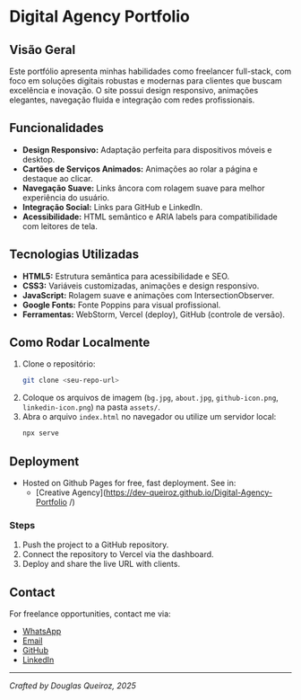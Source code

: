 # Digital Agency Portfolio

## Visão Geral

Este portfólio apresenta minhas habilidades como freelancer full-stack, com foco em soluções digitais robustas e modernas para clientes que buscam excelência e inovação. O site possui design responsivo, animações elegantes, navegação fluida e integração com redes profissionais.

## Funcionalidades

- **Design Responsivo:** Adaptação perfeita para dispositivos móveis e desktop.
- **Cartões de Serviços Animados:** Animações ao rolar a página e destaque ao clicar.
- **Navegação Suave:** Links âncora com rolagem suave para melhor experiência do usuário.
- **Integração Social:** Links para GitHub e LinkedIn.
- **Acessibilidade:** HTML semântico e ARIA labels para compatibilidade com leitores de tela.

## Tecnologias Utilizadas

- **HTML5:** Estrutura semântica para acessibilidade e SEO.
- **CSS3:** Variáveis customizadas, animações e design responsivo.
- **JavaScript:** Rolagem suave e animações com IntersectionObserver.
- **Google Fonts:** Fonte Poppins para visual profissional.
- **Ferramentas:** WebStorm, Vercel (deploy), GitHub (controle de versão).

## Como Rodar Localmente

1. Clone o repositório:
   ```sh
   git clone <seu-repo-url>
   ```
2. Coloque os arquivos de imagem (`bg.jpg`, `about.jpg`, `github-icon.png`, `linkedin-icon.png`) na pasta `assets/`. 
3. Abra o arquivo `index.html` no navegador ou utilize um servidor local:
    ```sh
    npx serve
    ```

## Deployment

- Hosted on Github Pages for free, fast deployment. See in:
    - [Creative Agency](https://dev-queiroz.github.io/Digital-Agency-Portfolio /)

### Steps

1. Push the project to a GitHub repository.
2. Connect the repository to Vercel via the dashboard.
3. Deploy and share the live URL with clients.

## Contact

For freelance opportunities, contact me via:

- [WhatsApp](https://wa.me/5588996293741)
- [Email](mailto:dev.queiroz05@gmail.com)
- [GitHub](https://github.com/dev-queiroz)
- [LinkedIn](https://linkedin.com/in/devqueiroz05)

---

_Crafted by Douglas Queiroz, 2025_